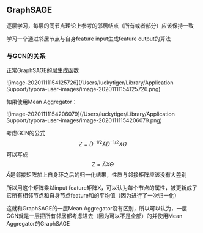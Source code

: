 ## GraphSAGE

逐层学习，每层的同节点理论上参考的邻居结点（所有或者部分）应该保持一致

学习一个通过邻居节点与自身feature input生成feature output的算法



### 与GCN的关系

正常GraphSAGE的层生成函数

![image-20201111154125726](/Users/luckytiger/Library/Application Support/typora-user-images/image-20201111154125726.png)

如果使用Mean Aggregator：

![image-20201111154206079](/Users/luckytiger/Library/Application Support/typora-user-images/image-20201111154206079.png)



考虑GCN的公式
$$
Z = \widetilde D^{-1/2}\widetilde A\widetilde D^{-1/2}X\Theta
$$
可以写成
$$
Z = \hat AX\Theta
$$
$\hat A$是邻接矩阵加上自身环之后的归一化结果，性质与邻接矩阵应该没有大差别

所以用这个矩阵乘以input feature矩阵X，可以认为每个节点的属性，被更新成了它所有相邻节点和自身节点feature和的平均值（因为进行了一次归一化）

这就和GraphSAGE的一层Mean Aggregator没有区别，所以可以认为，一层GCN就是一层把所有邻居都考虑进去（因为可以不是全部）的并使用Mean Aggregator的GraphSAGE